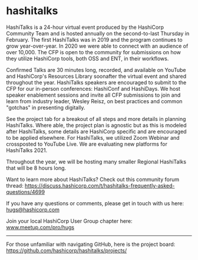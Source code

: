 # hashitalks
HashiTalks is a 24-hour virtual event produced by the HashiCorp Community Team and is hosted annually on the second-to-last Thursday in February. The first HashiTalks was in 2019 and the program continues to grow year-over-year. In 2020 we were able to connect with an audience of over 10,000. The CFP is open to the community for submissions on how they utilize HashiCorp tools, both OSS and ENT, in their workflows.

Confirmed Talks are 30 minutes long, recorded, and available on YouTube and HashiCorp's Resources Library soonafter the virtual event and shared throughout the year. HashiTalks speakers are encouraged to submit to the CFP for our in-person conferences: HashiConf and HashiDays. We host speaker enablement sessions and invite all CFP submissions to join and learn from industry leader, Wesley Reisz, on best practices and common "gotchas" in presenting digitally. 

See the project tab for a breakout of all steps and more details in planning HashiTalks. 
Where able, the project plan is agnostic but as this is modeled after HashiTalks, some details are HashiCorp specific and are encouraged to be applied elsewhere. For HashiTalks, we utilized Zoom Webinar and crossposted to YouTube Live. We are evaluating new platforms for HashiTalks 2021. 

Throughout the year, we will be hosting many smaller Regional HashiTalks that will be 8 hours long. 

Want to learn more about HashiTalks? Check out this community forum thread: https://discuss.hashicorp.com/t/hashitalks-frequently-asked-questions/4699

If you have any questions or comments, please get in touch with us here: hugs@hashicorp.com

Join your local HashiCorp User Group chapter here: www.meetup.com/pro/hugs

-----
For those unfamiliar with navigating GitHub, here is the project board: https://github.com/hashicorp/hashitalks/projects/
